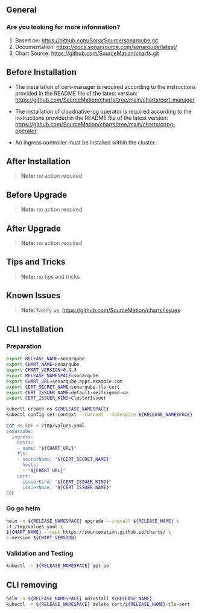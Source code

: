 ## General

### Are you looking for more information?

1. Based on: https://github.com/SonarSource/sonarqube.git
2. Documentation: https://docs.sonarsource.com/sonarqube/latest/
3. Chart Source: https://github.com/SourceMation/charts.git


## Before Installation

* The installation of cert-manager is required according to the instructions provided in the README file of the latest version: https://github.com/SourceMation/charts/tree/main/charts/cert-manager

* The installation of cloudnative-pg operator is required according to the instructions provided in the README file of the latest version: https://github.com/SourceMation/charts/tree/main/charts/cnpg-operator

* An ingress controller must be installed within the cluster.

## After Installation

> **Note:**
> no action required
## Before Upgrade

> **Note:**
> no action required
## After Upgrade

> **Note:**
> no action required
## Tips and Tricks

> **Note:**
> no tips and tricks
## Known Issues

> **Note:**
> Notify us: https://github.com/SourceMation/charts/issues
## CLI installation

### Preparation

```bash
export RELEASE_NAME=sonarqube
export CHART_NAME=sonarqube
export CHART_VERSION=0.4.3
export RELEASE_NAMESPACE=sonarqube
export CHART_URL=sonarqube.apps.example.com
export CERT_SECRET_NAME=sonarqube-tls-cert
export CERT_ISSUER_NAME=default-selfsigned-ca
export CERT_ISSUER_KIND=ClusterIssuer

kubectl create ns ${RELEASE_NAMESPACE}
kubectl config set-context --current --namespace ${RELEASE_NAMESPACE}

cat << EOF > /tmp/values.yaml
sonarqube:
  ingress:
    hosts:
    - name: "${CHART_URL}"
    tls:
    - secretName: "${CERT_SECRET_NAME}"
      hosts:
      - "${CHART_URL}"
    cert:
      issuerKind: "${CERT_ISSUER_KIND}"
      issuerName: "${CERT_ISSUER_NAME}"
EOF
```

### Go go helm

```bash
helm -n ${RELEASE_NAMESPACE} upgrade --install ${RELEASE_NAME} \
-f /tmp/values.yaml \
${CHART_NAME} --repo https://sourcemation.github.io/charts/ \
--version ${CHART_VERSION}
```

### Validation and Testing

```bash
kubectl -n ${RELEASE_NAMESPACE} get po
```

## CLI removing

```bash
helm -n ${RELEASE_NAMESPACE} uninstall ${RELEASE_NAME}
kubectl -n ${RELEASE_NAMESPACE} delete cert/${RELEASE_NAME}-tls-cert
```
